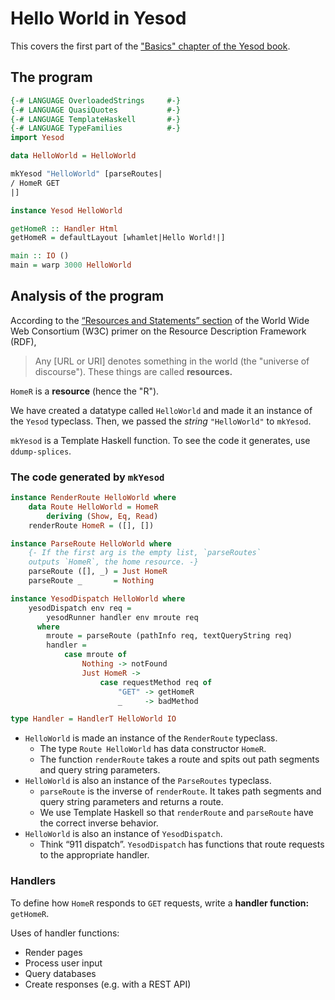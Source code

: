 
# Hello World in Yesod

This covers the first part of the ["Basics" chapter of the Yesod book](https://www.yesodweb.com/book/basics).

## The program ##

```haskell
{-# LANGUAGE OverloadedStrings     #-}
{-# LANGUAGE QuasiQuotes           #-}
{-# LANGUAGE TemplateHaskell       #-}
{-# LANGUAGE TypeFamilies          #-}
import Yesod

data HelloWorld = HelloWorld

mkYesod "HelloWorld" [parseRoutes|
/ HomeR GET
|]

instance Yesod HelloWorld

getHomeR :: Handler Html
getHomeR = defaultLayout [whamlet|Hello World!|]

main :: IO ()
main = warp 3000 HelloWorld
```
## Analysis of the program

According to the [“Resources and Statements” section](https://www.w3.org/TR/rdf11-concepts/#resources-and-statements) of the World Wide Web Consortium (W3C) primer on the Resource Description Framework (RDF),

> Any \[URL or URI\] denotes something in the world (the "universe of discourse"). These things are called **resources.**

`HomeR` is a **resource** (hence the "R").

We have created a datatype called `HelloWorld` and made it an instance of the `Yesod` typeclass. Then, we passed the *string* `"HelloWorld"` to `mkYesod`.

`mkYesod` is a Template Haskell function. To see the code it generates, use `ddump-splices`.

### The code generated by `mkYesod`
```haskell
instance RenderRoute HelloWorld where
    data Route HelloWorld = HomeR
        deriving (Show, Eq, Read)
    renderRoute HomeR = ([], [])

instance ParseRoute HelloWorld where
	{- If the first arg is the empty list, `parseRoutes`
	outputs `HomeR`, the home resource. -}
    parseRoute ([], _) = Just HomeR
    parseRoute _       = Nothing

instance YesodDispatch HelloWorld where
    yesodDispatch env req =
        yesodRunner handler env mroute req
      where
        mroute = parseRoute (pathInfo req, textQueryString req)
        handler =
            case mroute of
                Nothing -> notFound
                Just HomeR ->
                    case requestMethod req of
                        "GET" -> getHomeR
                        _     -> badMethod

type Handler = HandlerT HelloWorld IO
```

 * `HelloWorld` is made an instance of the `RenderRoute` typeclass.
	 - The type `Route HelloWorld` has data constructor `HomeR`.
	 - The function `renderRoute` takes a route and spits out path segments and query string parameters.
 * `HelloWorld` is also an instance of the `ParseRoutes` typeclass.
	 - `parseRoute` is the inverse of `renderRoute`. It takes path segments and query string parameters and returns a route.
	 - We use Template Haskell so that `renderRoute` and `parseRoute` have the correct inverse behavior.
 * `HelloWorld` is also an instance of `YesodDispatch`.
	 - Think “911 dispatch”. `YesodDispatch` has functions that route requests to the appropriate handler.

### Handlers
To define how `HomeR` responds to `GET` requests, write a **handler function:** `getHomeR`.

Uses of handler functions:

 - Render pages
 - Process user input
 - Query databases
 - Create responses (e.g. with a REST API)

<!--stackedit_data:
eyJoaXN0b3J5IjpbLTExMTM4MDM1MjMsMjAwODE0MzM4MiwxOT
c2NjA3NzYzLC05MjQyODAwNTcsNDMzMjI2NjAxLDEzNjM3MzEx
Niw1NjIwOTExMDEsLTEwNjQyOTgwNDNdfQ==
-->